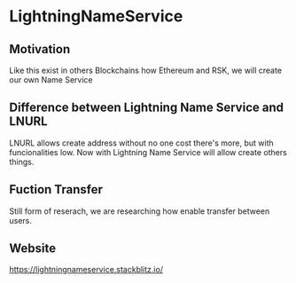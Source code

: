 # LightningNameService

## Motivation 

Like this exist in others Blockchains how Ethereum and RSK, we will create our own Name Service

## Difference between Lightning Name Service and LNURL

LNURL allows create address without no one cost there's more, but with funcionalities low.
Now with Lightning Name Service will allow create others things. 

## Fuction Transfer

Still form of reserach, we are researching how enable transfer between users.

## Website

https://lightningnameservice.stackblitz.io/
